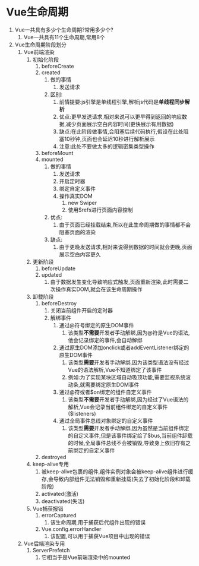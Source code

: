 # Vue生命周期
1. Vue一共具有多少个生命周期?常用多少个?
   1. Vue一共具有11个生命周期,常用8个
2. Vue生命周期阶段划分
   1. Vue前端渲染
      1. 初始化阶段
         1. beforeCreate
         2. created
            1. 做的事情
               1. 发送请求
            2. 区别:
               1. 前情提要:js引擎是单线程引擎,解析js代码是**单线程同步解析**
               2. 优点:更早发送请求,相对来说可以更早得到返回的响应数据,减少页面展示空白内容时间(更快展示有用数据)
               3. 缺点:在此阶段做事情,会阻塞后续代码执行,假设在此处阻塞10秒钟,页面也会延迟10秒进行解析展示
               4. 注意:此处不要做太多的逻辑密集类型操作
         3. beforeMount
         4. mounted
            1. 做的事情
               1. 发送请求
               2. 开启定时器
               3. 绑定自定义事件
               4. 操作真实DOM
                  1. new Swiper
                  2. 使用$refs进行页面内容控制
            2. 优点:
               1. 由于页面已经挂载结束,所以在此生命周期做的事情都不会阻塞页面的渲染
            3. 缺点:
               1. 由于更晚发送请求,相对来说得到数据的时间就会更晚,页面展示空白内容更久
      2. 更新阶段
         1. beforeUpdate
         2. updated
            1. 由于数据发生变化导致响应式触发,页面重新渲染,此时需要二次操作真实DOM,就会在该生命周期操作
      3. 卸载阶段
         1. beforeDestroy
            1. 关闭当前组件开启的定时器
            2. 解绑事件
               1. 通过@符号绑定的原生DOM事件
                  1. 该类型**不需要**开发者手动解绑,因为@符是Vue的语法,他会记录绑定的事件,会自动解绑
               2. 通过原生DOM添加onclick或者addEventListener绑定的原生DOM事件
                  1. 该类型**需要**开发者手动解绑,因为该类型语法没有经过Vue的语法解析,Vue不知道绑定了该事件
                  2. 例如:为了实现某块区域自动吸顶功能,需要监视系统滚动条,就需要绑定原生DOM事件
               3. 通过@符或者$on绑定的组件自定义事件
                  1. 该类型**不需要**开发者手动解绑,因为经过了Vue语法的解析,Vue会记录当前组件绑定的自定义事件($listeners)
               4. 通过全局事件总线对象绑定的自定义事件
                  1. 该类型**需要**开发者手动解绑,因为虽然是当前组件绑定的自定义事件,但是该事件绑定给了$bus,当前组件卸载的时候,全局事件总线不会被销毁,导致身上依旧存有之前绑定的自定义事件
         2. destroyed
      4. keep-alive专用
         1. 被keep-alive包裹的组件,组件实例对象会被keep-alive组件进行缓存,会导致内部组件无法销毁和重新挂载(失去了初始化阶段和卸载阶段)
         2. activated(激活)
         3. deactivated(失活)
      5. Vue捕获报错
         1. errorCaptured
            1. 该生命周期,用于捕获后代组件出现的错误
         2. Vue.config.errorHandler
            1. 该配置,可以用于捕获Vue项目中出现的错误
   2. Vue后端渲染专用
      1. ServerPrefetch
         1. 它相当于是Vue前端渲染中的mounted